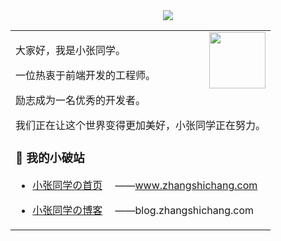<div align="center">
  
  <!-- dynamic typing effect 动态打字效果 -->
  <div>
    <a href="https://blog.zhangshichang.com/">
      <img src="https://readme-typing-svg.demolab.com?font=Fira+Code&pause=1000&width=435&lines=console.log(%22Hello%2C%20World%22);小张同学祝您今天愉快!&center=true&size=27" />
    </a>
  </div>

<table>

<tr><td>
<img align="right" width="90" height="90" src="https://cdn.jsdelivr.net/gh/sun0225SUN/sun0225SUN/assets/images/steven.png" />
<p>大家好，我是小张同学。</p>
<p>一位热衷于前端开发的工程师。</p>
<p>励志成为一名优秀的开发者。</p>
<p>我们正在让这个世界变得更加美好，小张同学正在努力。</p>
  
### 📌 我的小破站

- [小张同学の首页](https://www.zhangshichang.com/) &emsp;——www.zhangshichang.com

- [小张同学の博客](https://blog.zhangshichang.com/) &emsp;——blog.zhangshichang.com

</td></tr>
